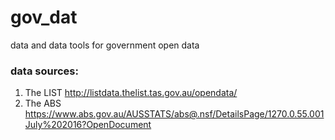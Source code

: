 # gov_dat
data and data tools for government open data


### data sources:
1. The LIST http://listdata.thelist.tas.gov.au/opendata/
2. The ABS https://www.abs.gov.au/AUSSTATS/abs@.nsf/DetailsPage/1270.0.55.001July%202016?OpenDocument
